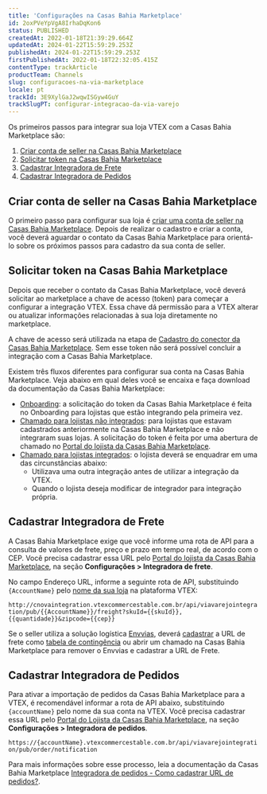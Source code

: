 ```yaml
---
title: 'Configurações na Casas Bahia Marketplace'
id: 2oxPVeYpVgA8IrhaDqKon6
status: PUBLISHED
createdAt: 2022-01-18T21:39:29.664Z
updatedAt: 2024-01-22T15:59:29.253Z
publishedAt: 2024-01-22T15:59:29.253Z
firstPublishedAt: 2022-01-18T22:32:05.415Z
contentType: trackArticle
productTeam: Channels
slug: configuracoes-na-via-marketplace
locale: pt
trackId: 3E9XylGaJ2wqwISGyw4GuY
trackSlugPT: configurar-integracao-da-via-varejo
---
```


Os primeiros passos para integrar sua loja VTEX com a Casas Bahia Marketplace  são:

1. [Criar conta de seller na Casas Bahia Marketplace](#criar-conta-de-seller-na-casas-bahia-marketplace)
2. [Solicitar token na Casas Bahia Marketplace](#solicitar-token-na-casas-bahia-marketplace)
3. [Cadastrar Integradora de Frete](#cadastrar-integradora-de-frete)
4. [Cadastrar Integradora de Pedidos](#cadastrar-integradora-de-pedidos)

## Criar conta de seller na Casas Bahia Marketplace

O primeiro passo para configurar sua loja é [criar uma conta de seller na Casas Bahia Marketplace](https://so.via.com.br/). Depois de  realizar o cadastro e criar a conta, você deverá aguardar o contato da Casas Bahia Marketplace para orientá-lo sobre os próximos passos para cadastro da sua conta de seller.

## Solicitar token na Casas Bahia Marketplace

Depois que receber o contato da Casas Bahia Marketplace, você deverá solicitar ao marketplace a chave de acesso (token) para começar a configurar a integração VTEX. Essa chave dá permissão para a VTEX alterar ou atualizar informações relacionadas à sua loja diretamente no marketplace.

A chave de acesso será utilizada na etapa de [Cadastro do conector da Casas Bahia Marketplace](https://help.vtex.com/pt/tracks/configurar-integracao-da-via-varejo--3E9XylGaJ2wqwISGyw4GuY/1okse2MybWk04AQoueu88O). Sem esse token não será possível concluir a integração com a Casas Bahia Marketplace.

Existem três fluxos diferentes para configurar sua conta na Casas Bahia Marketplace. Veja abaixo em qual deles você se encaixa e faça download da documentação da Casas Bahia Marketplace:

- [Onboarding](https://marketplace.via.com.br/): a solicitação do token da Casas Bahia Marketplace é feita no Onboarding para lojistas que estão integrando pela primeira vez.
- [Chamado para lojistas não integrados](https://suportemarketplace.viavarejo.com.br/pt-BR/lojista/artigo/?kbid=KA-01835): para lojistas que estavam cadastrados anteriormente na Casas Bahia Marketplace e não integraram suas lojas. A solicitação do token é feita por uma abertura de chamado no [Portal do lojista da Casas Bahia Marketplace](https://pas.viavarejo.com.br/login?returnUrl=%2F).
- [Chamado para lojistas integrados](https://suportemarketplace.viavarejo.com.br/pt-BR/lojista/artigo/?kbid=KA-01974): o lojista deverá se enquadrar em uma das circunstâncias abaixo:
   * Utilizava uma outra integração antes de utilizar a integração da VTEX.
   * Quando o lojista deseja modificar de integrador para integração própria.

## Cadastrar Integradora de Frete

A Casas Bahia Marketplace exige que você informe uma rota de API para a consulta de valores de frete, preço e prazo em tempo real, de acordo com o CEP. Você precisa cadastrar essa URL pelo [Portal do lojista da Casas Bahia Marketplace](https://plataformamarketplaceprd.b2clogin.com/plataformamarketplaceprd.onmicrosoft.com/b2c_1a_signup_signin_pas/oauth2/v2.0/authorize?client_id=07d16b2e-55be-4c02-93c3-6d859ed6ff12&scope=openid%20profile%20offline_access&redirect_uri=https%3A%2F%2Fpas.viavarejo.com.br&client-request-id=bc66a8e0-a543-478b-bd97-3b6d0373156f&response_mode=fragment&response_type=code&x-client-SKU=msal.js.browser&x-client-VER=2.30.0&client_info=1&code_challenge=DxEQ1KVtlEA0IVlteU9fNjmV9GdMHXB_aSIDJq-bLKk&code_challenge_method=S256&nonce=fe1482bd-316e-4973-844c-7992ef741abc&state=eyJpZCI6IjlmMDQ1ZTIyLWY2ZDgtNGY3MS1iNzU3LWQ0OWVlN2NkZWY3OSIsIm1ldGEiOnsiaW50ZXJhY3Rpb25UeXBlIjoicmVkaXJlY3QifX0%3D&_ga=2.230922463.1371461897.1701380473-1690674604.1698180870), na seção **Configurações > Integradora de frete**.

No campo Endereço URL, informe a seguinte rota de API, substituindo `{AccountName}` pelo [nome da sua loja](https://help.vtex.com/pt/tutorial/o-que-e-account-name--i0mIGLcg3QyEy8OCicEoC) na plataforma VTEX:

`http://cnovaintegration.vtexcommercestable.com.br/api/viavarejointegration/pub/{{AccountName}}/freight?skuId={{skuId}},{{quantidade}}&zipcode={{cep}}`

<div class="alert alert-info">
Se o seller utiliza a solução logística <a href= "https://suportemarketplace.viavarejo.com.br/pt-BR/lojista/artigo/?kbid=KA-01543&title=O%20que%20%C3%A9%20Envvias?#:~:text=O%20Envvias%20%C3%A9%20a%20plataforma,ele%20passa%20a%20ser%20automatizado!">Envvias</a>, deverá <a href= "https://suportemarketplace.viavarejo.com.br/pt-BR/lojista/artigo/?kbid=KA-01538&title=Como%20cadastro%20minha%20Tabela%20de%20Conting%C3%AAncia?&cat=Gest%C3%A3o%20de%20Fretes">cadastrar</a> a URL de frete como <a href= "https://suportemarketplace.viavarejo.com.br/pt-BR/lojista/artigo/?kbid=KA-01071&title=O%20que%20%C3%A9%20uma%20Tabela%20de%20Conting%C3%AAncia?&cat=Gest%C3%A3o%20de%20Fretes">tabela de contingência</a> ou abrir um chamado na Casas Bahia Marketplace para remover o Envvias e cadastrar a URL de Frete.
</div>

## Cadastrar Integradora de Pedidos

Para ativar a importação de pedidos da Casas Bahia Marketplace para a VTEX, é recomendável informar a rota de API abaixo, substituindo `{accountName}` pelo nome da sua conta na VTEX. Você precisa cadastrar essa URL pelo [Portal do Lojista da Casas Bahia Marketplace](https://pas.viavarejo.com.br/), na seção **Configurações > Integradora de pedidos**.

`https://{accountName}.vtexcommercestable.com.br/api/viavarejointegration/pub/order/notification`

Para mais informações sobre esse processo, leia a documentação da Casas Bahia Marketplace [Integradora de pedidos - Como cadastrar URL de pedidos?](https://suportemarketplace.viavarejo.com.br/pt-BR/lojista/artigo/?kbid=KA-01735&title=Integradora%20de%20pedidos%20-%20Como%20cadastrar%20URL%20de%20pedidos?&cat=Configura%C3%A7%C3%B5es).

